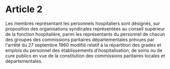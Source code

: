 # Article 2

Les membres représentant les personnels hospitaliers sont désignés, sur proposition des organisations syndicales représentées au conseil supérieur de la fonction hospitalière, parmi les représentants du personnel de chacun des groupes des commissions paritaires départementales prévues par l'arrêté du 27 septembre 1960 modifié relatif à la répartition des grades et emplois du personnel des établissements d'hospitalisation, de soins ou de cure publics en vue de la constitution des commissions paritaires locales et départementales.
